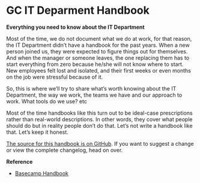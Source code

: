 # GC IT Deparment Handbook

**Everything you need to know about the IT Department**

Most of the time, we do not document what we do at work, for that reason, the IT Department didn’t have a handbook for the past years. When a new person joined us, they were expected to figure things out for themselves. And when the manager or someone leaves, the one replacing them has to start everything from zero because he/she will not know where to start. New employees felt lost and isolated, and their first weeks or even months on the job were stressful because of it.

So, this is where we’ll try to share what’s worth knowing about the IT Department, the way we work, the teams we have and our approach to work. What tools do we use? etc

Most of the time handbooks like this turn out to be ideal-case prescriptions rather than real-world descriptions. In other words, they cover what people should do but in reality people don’t do that. Let’s not write a handbook like that. Let’s keep it honest.

[The source for this handbook is on GitHub](https://github.com/gambia-college/IT-Deparment-Handbook). If you want to suggest a change or view the complete changelog, head on over.

**Reference**

- [Basecamp Handbook](https://basecamp.com/handbook)